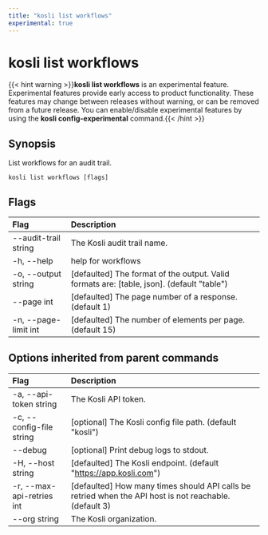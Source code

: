 ```yaml
---
title: "kosli list workflows"
experimental: true
---
```


# kosli list workflows

{{< hint warning >}}**kosli list workflows** is an experimental feature. 
Experimental features provide early access to product functionality. These features may change between releases without warning, or can be removed from a future release.
You can enable/disable experimental features by using the **kosli config-experimental** command.{{< /hint >}}
## Synopsis

List workflows for an audit trail.

```shell
kosli list workflows [flags]
```

## Flags
| Flag | Description |
| :--- | :--- |
|        --audit-trail string  |  The Kosli audit trail name.  |
|    -h, --help  |  help for workflows  |
|    -o, --output string  |  [defaulted] The format of the output. Valid formats are: [table, json]. (default "table")  |
|        --page int  |  [defaulted] The page number of a response. (default 1)  |
|    -n, --page-limit int  |  [defaulted] The number of elements per page. (default 15)  |


## Options inherited from parent commands
| Flag | Description |
| :--- | :--- |
|    -a, --api-token string  |  The Kosli API token.  |
|    -c, --config-file string  |  [optional] The Kosli config file path. (default "kosli")  |
|        --debug  |  [optional] Print debug logs to stdout.  |
|    -H, --host string  |  [defaulted] The Kosli endpoint. (default "https://app.kosli.com")  |
|    -r, --max-api-retries int  |  [defaulted] How many times should API calls be retried when the API host is not reachable. (default 3)  |
|        --org string  |  The Kosli organization.  |


